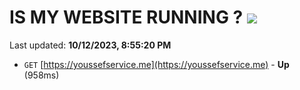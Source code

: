 # IS MY WEBSITE RUNNING ? [![](https://img.shields.io/static/v1?label=Sponsor&message=%E2%9D%A4&logo=GitHub&color=%23fe8e86)](https://github.com/sponsors/<username>)

Last updated: **10/12/2023, 8:55:20 PM**

- `GET` [https://youssefservice.me](https://youssefservice.me) - **Up** (958ms)
